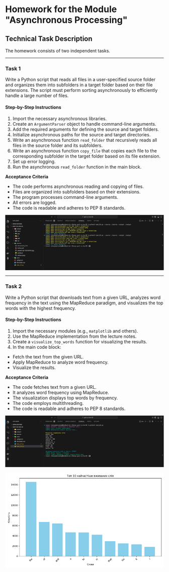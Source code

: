 # Homework for the Module "Asynchronous Processing"

## Technical Task Description

The homework consists of two independent tasks.

---

### Task 1

Write a Python script that reads all files in a user-specified source folder and organizes them into subfolders in a target folder based on their file extensions. The script must perform sorting asynchronously to efficiently handle a large number of files.

#### Step-by-Step Instructions

1. Import the necessary asynchronous libraries.
2. Create an `ArgumentParser` object to handle command-line arguments.
3. Add the required arguments for defining the source and target folders.
4. Initialize asynchronous paths for the source and target directories.
5. Write an asynchronous function `read_folder` that recursively reads all files in the source folder and its subfolders.
6. Write an asynchronous function `copy_file` that copies each file to the corresponding subfolder in the target folder based on its file extension.
7. Set up error logging.
8. Run the asynchronous `read_folder` function in the main block.

**Acceptance Criteria**

- The code performs asynchronous reading and copying of files.
- Files are organized into subfolders based on their extensions.
- The program processes command-line arguments.
- All errors are logged.
- The code is readable and adheres to PEP 8 standards.

![Solution](./scr_task_01.png)

---

### Task 2

Write a Python script that downloads text from a given URL, analyzes word frequency in the text using the MapReduce paradigm, and visualizes the top words with the highest frequency.

#### Step-by-Step Instructions

1. Import the necessary modules (e.g., `matplotlib` and others).
2. Use the MapReduce implementation from the lecture notes.
3. Create a `visualize_top_words` function for visualizing the results.
4. In the main code block:

- Fetch the text from the given URL.
- Apply MapReduce to analyze word frequency.
- Visualize the results.

**Acceptance Criteria**

- The code fetches text from a given URL.
- It analyzes word frequency using MapReduce.
- The visualization displays top words by frequency.
- The code employs multithreading.
- The code is readable and adheres to PEP 8 standards.

![Solution](./scr_task_02.png)

![Solution](./assets/report.png)
